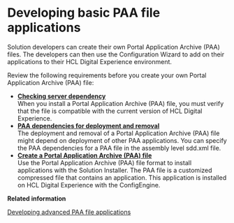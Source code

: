 # Developing basic PAA file applications

Solution developers can create their own Portal Application Archive \(PAA\) files. The developers can then use the Configuration Wizard to add on their applications to their HCL Digital Experience environment.

Review the following requirements before you create your own Portal Application Archive \(PAA\) file:

-   **[Checking server dependency](../config/dep_check_paa.md)**  
When you install a Portal Application Archive \(PAA\) file, you must verify that the file is compatible with the current version of HCL Digital Experience.
-   **[PAA dependencies for deployment and removal](../config/add_paa_dependency.md)**  
The deployment and removal of a Portal Application Archive \(PAA\) file might depend on deployment of other PAA applications. You can specify the PAA dependencies for a PAA file in the assembly level sdd.xml file.
-   **[Create a Portal Application Archive \(PAA\) file](../config/si_paa_spec.md)**  
Use the Portal Application Archive \(PAA\) file format to install applications with the Solution Installer. The PAA file is a customized compressed file that contains an application. This application is installed on HCL Digital Experience with the ConfigEngine.


**Related information**  


[Developing advanced PAA file applications](../config/dev_sol_app_adv.md)

